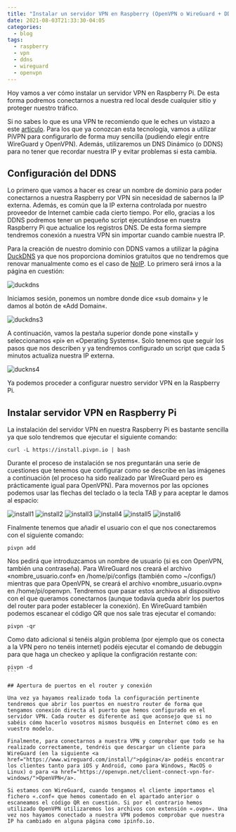 ```yaml
---
title: "Instalar un servidor VPN en Raspberry (OpenVPN o WireGuard + DDNS)"
date: 2021-08-03T21:33:30-04:05
categories:
  - blog
tags:
  - raspberry
  - vpn
  - ddns
  - wireguard
  - openvpn
---
```

Hoy vamos a ver cómo instalar un servidor VPN en Raspberry Pi. De esta forma podremos conectarnos a nuestra red local desde cualquier sitio y proteger nuestro tráfico.

Si no sabes lo que es una VPN te recomiendo que le eches un vistazo a este <a href="https://www.xataka.com/basics/que-es-una-conexion-vpn-para-que-sirve-y-que-ventajas-tiene">artículo</a>. Para los que ya conozcan esta tecnología, vamos a utilizar PiVPN para configurarlo de forma muy sencilla (pudiendo elegir entre WireGuard y OpenVPN). Además, utilizaremos un DNS Dinámico (o DDNS) para no tener que recordar nuestra IP y evitar problemas si esta cambia.

## Configuración del DDNS

Lo primero que vamos a hacer es crear un nombre de dominio para poder conectarnos a nuestra Raspberry por VPN sin necesidad de sabernos la IP externa. Además, es común que la IP externa controlada por nuestro proveedor de Internet cambie cada cierto tiempo. Por ello, gracias a los DDNS podremos tener un pequeño script ejecutándose en nuestra Raspberry Pi que actualice los registros DNS. De esta forma siempre tendremos conexión a nuestra VPN sin importar cuando cambie nuestra IP.

Para la creación de nuestro dominio con DDNS vamos a utilizar la página <a href="https://www.duckdns.org/">DuckDNS</a> ya que nos proporciona dominios gratuitos que no tendremos que renovar manualmente como es el caso de <a href="https://www.noip.com/">NoIP</a>. Lo primero será irnos a la página en cuestión:

![duckdns](/assets/images/posts/duckdns.png)

Iniciamos sesión, ponemos un nombre donde dice «sub domain» y le damos al botón de «Add Domain«.

![duckdns3](/assets/images/posts/duckdns3.png)

A continuación, vamos la pestaña superior donde pone «install» y seleccionamos «pi» en «Operating Systems«. Solo tenemos que seguir los pasos que nos describen y ya tendremos configurado un script que cada 5 minutos actualiza nuestra IP externa.

![duckns4](/assets/images/posts/duckns4.png)

Ya podemos proceder a configurar nuestro servidor VPN en la Raspberry Pi.

## Instalar servidor VPN en Raspberry Pi

La instalación del servidor VPN en nuestra Raspberry Pi es bastante sencilla ya que solo tendremos que ejecutar el siguiente comando:

```
curl -L https://install.pivpn.io | bash
```

Durante el proceso de instalación se nos preguntarán una serie de cuestiones que tenemos que configurar como se describe en las imágenes a continuación (el proceso ha sido realizado par WireGuard pero es prácticamente igual para OpenVPN). Para movernos por las opciones podemos usar las flechas del teclado o la tecla TAB y para aceptar le damos al espacio:


![install1](/assets/images/posts/install1.png)
![install2](/assets/images/posts/install2.png)
![install3](/assets/images/posts/install3.png)
![install4](/assets/images/posts/install4.png)
![install5](/assets/images/posts/install5.png)
![install6](/assets/images/posts/install6.png)

Finalmente tenemos que añadir el usuario con el que nos conectaremos con el siguiente comando:

```
pivpn add
```

Nos pedirá que introduzcamos un nombre de usuario (si es con OpenVPN, también una contraseña). Para WireGuard nos creará el archivo «nombre_usuario.conf» en /home/pi/configs (también como ~/configs/) mientras que para OpenVPN, se creará el archivo «nombre_usuario.ovpn» en /home/pi/openvpn. Tendremos que pasar estos archivos al dispositivo con el que queramos conectarnos (aunque todavía queda abrir los puertos del router para poder establecer la conexión). En WireGuard también podemos escanear el código QR que nos sale tras ejecutar el comando:

```
pivpn -qr
```

Como dato adicional si tenéis algún problema (por ejemplo que os conecta a la VPN pero no tenéis internet) podéis ejecutar el comando de debuggin para que haga un checkeo y aplique la configración restante con: 

````
pivpn -d
```

## Apertura de puertos en el router y conexión

Una vez ya hayamos realizado toda la configuración pertinente tendremos que abrir los puertos en nuestro router de forma que tengamos conexión directa al puerto que hemos configurado en el servidor VPN. Cada router es diferente así que aconsejo que si no sabéis cómo hacerlo vosotros mismos busquéis en Internet cómo es en vuestro modelo.

Finalmente, para conectarnos a nuestra VPN y comprobar que todo se ha realizado correctamente, tendréis que descargar un cliente para WireGuard (en la siguiente <a href="https://www.wireguard.com/install/">página</a> podéis encontrar los clientes tanto para iOS y Android, como para Windows, MacOS o Linux) o para <a href="https://openvpn.net/client-connect-vpn-for-windows/">OpenVPN</a>.

Si estamos con WireGuard, cuando tengamos el cliente importamos el fichero «.conf« que hemos comentado en el apartado anterior o escaneamos el código QR en cuestión. Si por el contrario hemos utilizado OpenVPN utilizaremos los archivos con extensión «.ovpn«. Una vez nos hayamos conectado a nuestra VPN podemos comprobar que nuestra IP ha cambiado en alguna página como ipinfo.io.